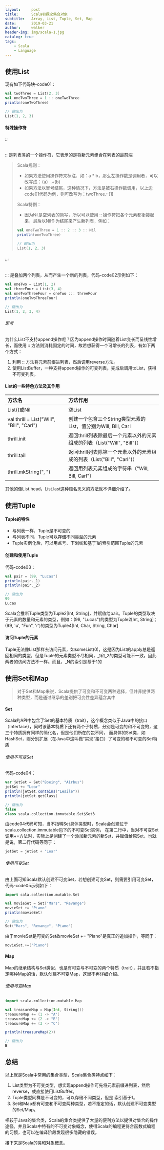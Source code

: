 ```yaml
---
layout:     post
title:      Scala初探之集合对象
subtitle:   Array, List, Tuple, Set, Map
date:       2019-03-21
author:     walker
header-img: img/scala-1.jpg
catalog: true
tags:
    - Scala
    - Language
---
```


## 使用List

现有如下代码块-code01：

```scala
val twoThree = List(2, 3)
val oneTwoThree = 1 :: oneTwoThree
println(oneTwoThree)

// 输出为
List(1, 2, 3)
```

#### 特殊操作符

###### ::

:: 是列表类的一个操作符，它表示的是将新元素组合在列表的最前端

> Scala规则：
> 
> - 如果方法使用操作符来标注，如：a * b，那么左操作数是调用者，可以改写成：（a）.+(b)
> - 如果方法以冒号结尾，这种情况下，方法是被右操作数调用，以上边code01代码为例，则可改写为：twoThree.::(1)
>
> Scala特例：
> 
> - 因为Nil是空列表的简写，所以可以使用 :: 操作符把各个元素都衔接起来，最后以Nil作为结尾来产生新列表，例如：
> ```scala
> val oneTwoThree = 1 :: 2 :: 3 :: Nil
> println(oneTwoThree)
> 
> // 输出为
> List(1, 2, 3)
> ```

###### :::

::: 是叠加两个列表，从而产生一个新的列表，代码-code02示例如下：

```scala
val oneTwo = List(1, 2)
val threeFour = List(3, 4)
val oneTwoThreeFour = oneTwo ::: threeFour
println(oneTwoThreeFour)

// 输出为
List(1, 2, 3, 4)
```

###### 思考

为什么List不支持append操作呢？因为append操作时间随着List变长而呈线性增长，而使用 :: 方法则消耗固定的时间，故若想获得一个可增长的列表，有如下两个方式：
1. 利用 :: 方法将元素前缀进列表，然后调用reverse方法。
2. 使用ListBuffer，一种支持append操作的可变列表，完成后调用toList，获得不可变列表。

#### List的一些特色方法及其作用

方法名      |方法作用
:-----------|:------------------------------------------------
List()或Nil |空List
val thrill = List("Will", "Bill", "Carl")|创建一个包含三个String类型元素的List，值分别为Will, Bill, Carl
thrill.init|返回thrill列表除最后一个元素以外的元素组成的列表（List("Will", "Bill")）
thrill.tail|返回thrill列表除第一个元素以外的元素组成的列表（List("Bill", "Carl")）
thrill.mkString(", ")|返回用列表元素组成的字符串（"Will, Bill, Carl"）

其他的像List.head，List.last这种顾名思义的方法就不详细介绍了。

## 使用Tuple

#### Tuple的特性

- 与列表一样，Tuple是不可变的
- 与列表不同，Tuple可以存储不同类型的元素
- Tuple实例化后，可以用点号、下划线和基于1的索引范围Tuple的元素

#### 创建和使用Tuple

代码-code03：
```scala
val pair = (99, "Lucas")
println(pair._1)
println(pair._2)

// 输出为
99
Lucas
```

Scala会推断Tuple类型为Tuple2[Int, String]，并赋值给pair。Tuple的类型取决于元素的数量和元素的类型，例如：(99, "Lucas")的类型为Tuple2[Int, String]；(99, 'u', "Fun", 'r')的类型为Tuple4[Int, Char, String, Char]

#### 访问Tuple的元素

Tuple无法像List那样去访问元素，如someList(0)，这是因为List的apply总是返回相同的类型，但是Tuple的元素类型不尽相同，_1和_2的类型可能不一致，因此两者的访问方法不一样。而且，_N的索引是基于1的

## 使用Set和Map

> 对于Set和Map来说，Scala提供了可变和不可变两种选择，但并非提供两种类型，而是通过继承的差别把可变性差异蕴含其中

#### Set

Scala的API中包含了Set的基本特质（trait），这个概念类似于Java中的接口（Interface），同时该基本特质下还有两个子特质，分别是可变的和不可变的，这三个特质拥有同样的简化名，但是他们所在的包不同，
而具体的Set类，如HashSet，则分别扩展（在Java中这叫做“实现”接口）了可变的和不可变的Set特质

###### 使用不可变Set

代码-code04：
```scala
var jetSet = Set("Boeing", "Airbus")
jetSet += "Lear"
println(jetSet.contains("Lesile"))
println(jetSet.getClass)

// 输出为
false
class scala.collection.immutable.Set$Set3
```

由code04代码可知，当不指明Set具体类型时，Scala会创建位于scala.collection.immutable包下的不可变Set实例，
在第二行中，当对不可变Set调用+=方法时，实际上是创建了一个添加新元素的新Set，并赋值给原Set，也就是说，第二行代码等同于：

```scala
jetSet = jetSet + "Lear"
```

###### 使用可变Set

由上面可知Scala默认创建不可变Set，若想创建可变Set，则需要引用可变Set，代码-code05示例如下：

```scala
import cala.collection.mutable.Set

val movieSet = Set("Mars", "Revange")
movieSet += "Piano"
println(movieSet)

// 输出为
Set("Mars", "Revange", "Piano")
```

由于movieSet是可变的Set故movieSet += "Piano"是真正的追加操作，等同于：

```scala
movieSet.+=("Piano")
```

#### Map

Map的继承结构与Set类似，也是有可变与不可变的两个特质（trait），并且若不指定哪种Map的话，默认创建不可变Map，这里不再详细介绍。

###### 使用可变Map

```scala
import scala.collection.mutable.Map

val treasureMap = Map[Int, String]()
treasureMap += (1 -> "A")
treasureMap += (2 -> "B")
treasureMap += (3 -> "C")

println(treasureMap(2))

// 输出为
B
```

## 总结

以上就是Scala中常用的集合类型，Scala集合类特点如下：

1. List类型为不可变类型，想实现append操作可先将元素前缀进列表，然后reverse，或直接使用ListBuffer。
2. Tuple类型同样是不可变的，可以存储不同类型，但是 索引基于1。
3. Set和Map都有可变和不可变两种类型，若不指定的话，默认创建不可变类型的Set/Map。

相较于Java的集合类，Scala的集合类提供了大量的便利方法以提供对集合的操作途径，并且Scala中特有的不可变对象概念，使得Scala的编程更符合函数式编程的习惯，也可以在编译阶段发现很多隐藏的错误。

接下来是Scala的类和对象概念。

    


